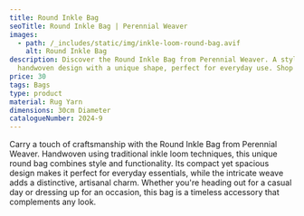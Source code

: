```yaml
---
title: Round Inkle Bag
seoTitle: Round Inkle Bag | Perennial Weaver
images:
  - path: /_includes/static/img/inkle-loom-round-bag.avif
    alt: Round Inkle Bag
description: Discover the Round Inkle Bag from Perennial Weaver. A stylish,
  handwoven design with a unique shape, perfect for everyday use. Shop now!
price: 30
tags: Bags
type: product
material: Rug Yarn
dimensions: 30cm Diameter
catalogueNumber: 2024-9
---
```

Carry a touch of craftsmanship with the Round Inkle Bag from Perennial Weaver. Handwoven using traditional inkle loom techniques, this unique round bag combines style and functionality. Its compact yet spacious design makes it perfect for everyday essentials, while the intricate weave adds a distinctive, artisanal charm. Whether you're heading out for a casual day or dressing up for an occasion, this bag is a timeless accessory that complements any look.

